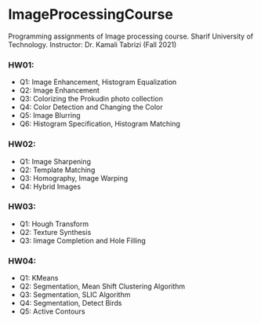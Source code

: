# ImageProcessingCourse
Programming assignments of Image processing course. Sharif University of Technology.
Instructor: Dr. Kamali Tabrizi (Fall 2021)

### HW01:
* Q1: Image Enhancement, Histogram Equalization
* Q2: Image Enhancement
* Q3: Colorizing the Prokudin photo collection
* Q4: Color Detection and Changing the Color
* Q5: Image Blurring
* Q6: Histogram Specification, Histogram Matching

### HW02:
* Q1: Image Sharpening
* Q2: Template Matching
* Q3: Homography, Image Warping
* Q4: Hybrid Images

### HW03:
* Q1: Hough Transform
* Q2: Texture Synthesis
* Q3: Iimage Completion and Hole Filling

### HW04:
* Q1: KMeans
* Q2: Segmentation, Mean Shift Clustering Algorithm
* Q3: Segmentation, SLIC Algorithm
* Q4: Segmentation, Detect Birds
* Q5: Active Contours
